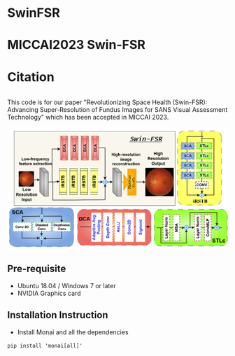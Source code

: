# SwinFSR

# MICCAI2023 Swin-FSR



# Citation
```
```



This code is for our paper "Revolutionizing Space Health (Swin-FSR): Advancing Super-Resolution of Fundus Images for SANS Visual Assessment Technology" which has been accepted in MICCAI 2023.

![](Fig1.png)


## Pre-requisite
- Ubuntu 18.04 / Windows 7 or later
- NVIDIA Graphics card


## Installation Instruction
- Install Monai and all the dependencies
```
pip install 'monai[all]'
```
